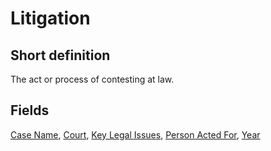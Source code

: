 # Litigation
## Short definition
The act or process of contesting at law.
## Fields
[Case Name](../Object-Fields/Litigation/Case%20Name.md),
[Court](../Object-Fields/Litigation/Court.md),
[Key Legal Issues](../Object-Fields/Litigation/Key%20Legal%20Issues.md),
[Person Acted For](../Object-Fields/Litigation/Person%20Acted%20For.md),
[Year](../Object-Fields/Litigation/Year.md)
